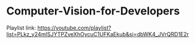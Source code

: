 # Computer-Vision-for-Developers

Playlist link: https://youtube.com/playlist?list=PLkz_y24mlSJYTPZveXhOycuC1UFKaEkub&si=dbWK4_JVrQRD1E2r